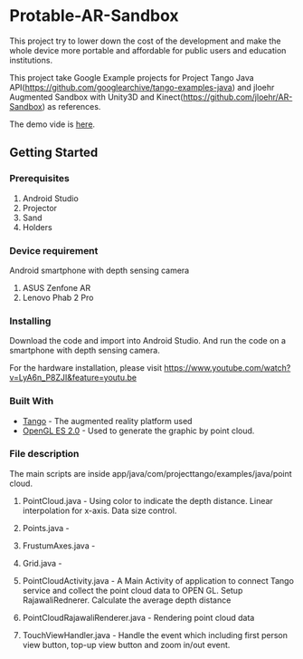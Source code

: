 # Protable-AR-Sandbox

This project try to lower down the cost of the development and make the whole device more portable and affordable for public users and education institutions.

This project take Google Example projects for Project Tango Java API(https://github.com/googlearchive/tango-examples-java) and jloehr Augmented Sandbox with Unity3D and Kinect(https://github.com/jloehr/AR-Sandbox) as references.

The demo vide is [here](https://www.youtube.com/watch?v=OLO_ZaWwkNw).

## Getting Started

### Prerequisites


1. Android Studio
2. Projector
3. Sand
4. Holders

### Device requirement

Android smartphone with depth sensing camera
1. ASUS Zenfone AR
2. Lenovo Phab 2 Pro

### Installing

Download the code and import into Android Studio.
And run the code on a smartphone with depth sensing camera.

For the hardware installation, please visit https://www.youtube.com/watch?v=LyA6n_P8ZJI&feature=youtu.be

### Built With

* [Tango](https://developers.google.com/tango/apis/overview) - The augmented reality platform used
* [OpenGL ES 2.0](https://www.khronos.org/opengles/) - Used to generate the graphic by point cloud.

### File description

The main scripts are inside app/java/com/projecttango/examples/java/point cloud.

1. PointCloud.java - Using color to indicate the depth distance. Linear interpolation for x-axis. Data size control. 

2. Points.java - 

3. FrustumAxes.java - 

4. Grid.java - 

5. PointCloudActivity.java - A Main Activity of application to connect Tango service and collect the point cloud data to OPEN GL. Setup RajawaliRednerer. Calculate the average depth distance 

6. PointCloudRajawaliRenderer.java - Rendering point cloud data

7. TouchViewHandler.java - Handle the event which including first person view button, top-up view button and zoom in/out event.


